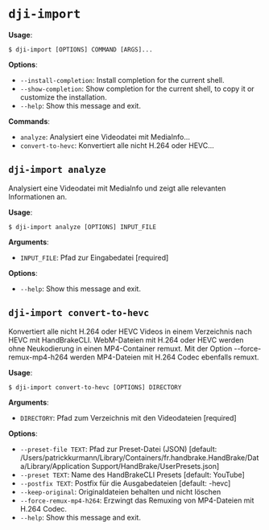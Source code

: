 # `dji-import`

**Usage**:

```console
$ dji-import [OPTIONS] COMMAND [ARGS]...
```

**Options**:

* `--install-completion`: Install completion for the current shell.
* `--show-completion`: Show completion for the current shell, to copy it or customize the installation.
* `--help`: Show this message and exit.

**Commands**:

* `analyze`: Analysiert eine Videodatei mit MediaInfo...
* `convert-to-hevc`: Konvertiert alle nicht H.264 oder HEVC...

## `dji-import analyze`

Analysiert eine Videodatei mit MediaInfo und zeigt alle relevanten Informationen an.

**Usage**:

```console
$ dji-import analyze [OPTIONS] INPUT_FILE
```

**Arguments**:

* `INPUT_FILE`: Pfad zur Eingabedatei  [required]

**Options**:

* `--help`: Show this message and exit.

## `dji-import convert-to-hevc`

Konvertiert alle nicht H.264 oder HEVC Videos in einem Verzeichnis nach HEVC mit HandBrakeCLI.
WebM-Dateien mit H.264 oder HEVC werden ohne Neukodierung in einen MP4-Container remuxt.
Mit der Option --force-remux-mp4-h264 werden MP4-Dateien mit H.264 Codec ebenfalls remuxt.

**Usage**:

```console
$ dji-import convert-to-hevc [OPTIONS] DIRECTORY
```

**Arguments**:

* `DIRECTORY`: Pfad zum Verzeichnis mit den Videodateien  [required]

**Options**:

* `--preset-file TEXT`: Pfad zur Preset-Datei (JSON)  [default: /Users/patrickkurmann/Library/Containers/fr.handbrake.HandBrake/Data/Library/Application Support/HandBrake/UserPresets.json]
* `--preset TEXT`: Name des HandBrakeCLI Presets  [default: YouTube]
* `--postfix TEXT`: Postfix für die Ausgabedateien  [default: -hevc]
* `--keep-original`: Originaldateien behalten und nicht löschen
* `--force-remux-mp4-h264`: Erzwingt das Remuxing von MP4-Dateien mit H.264 Codec.
* `--help`: Show this message and exit.
